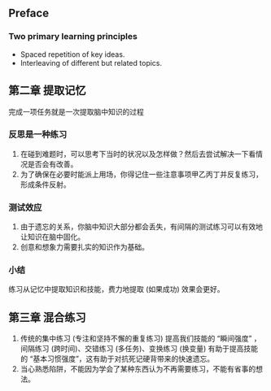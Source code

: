 ## Preface

### Two primary learning principles

- Spaced repetition of key ideas.
- Interleaving of different but related topics.



## 第二章 提取记忆

完成一项任务就是一次提取脑中知识的过程

### 反思是一种练习

1. 在碰到难题时，可以思考下当时的状况以及怎样做？然后去尝试解决一下看情况是否会有改善。
2. 为了确保在必要时能派上用场，你得记住一些注意事项甲乙丙丁并反复练习，形成条件反射。

### 测试效应

1. 由于遗忘的关系，你脑中知识大部分都会丢失，有间隔的测试练习可以有效地让知识在脑中固化。
2. 创意和想象力需要扎实的知识作为基础。

### 小结

练习从记忆中提取知识和技能，费力地提取 (如果成功) 效果会更好。



## 第三章 混合练习

1. 传统的集中练习 (专注和坚持不懈的重复练习) 提高我们技能的 “瞬间强度” ， 间隔练习 (跨时间)、交错练习 (多任务)、变换练习 (换变量) 有助于提高技能的 “基本习惯强度”，这有助于对抗死记硬背带来的快速遗忘。
2. 当心熟悉陷阱，不能因为学会了某种东西认为不再需要练习，不能有省事的想法。

